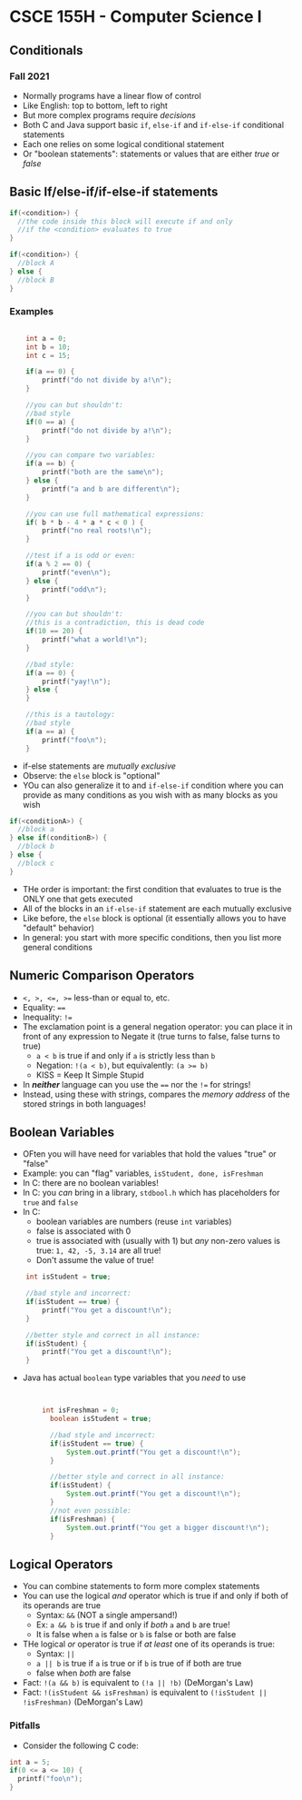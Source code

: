
# CSCE 155H - Computer Science I
## Conditionals
### Fall 2021

* Normally programs have a linear flow of control
* Like English: top to bottom, left to right
* But more complex programs require *decisions*
* Both C and Java support basic `if`, `else-if` and `if-else-if` conditional statements
* Each one relies on some logical conditional statement
* Or "boolean statements": statements or values that are either *true* or *false*

## Basic If/else-if/if-else-if statements

```c
if(<condition>) {
  //the code inside this block will execute if and only
  //if the <condition> evaluates to true
}

if(<condition>) {
  //block A
} else {
  //block B
}

```

### Examples

```c

    int a = 0;
    int b = 10;
    int c = 15;

    if(a == 0) {
        printf("do not divide by a!\n");
    }

    //you can but shouldn't:
    //bad style
    if(0 == a) {
        printf("do not divide by a!\n");
    }

    //you can compare two variables:
    if(a == b) {
        printf("both are the same\n");
    } else {
        printf("a and b are different\n");
    }

    //you can use full mathematical expressions:
    if( b * b - 4 * a * c < 0 ) {
        printf("no real roots!\n");
    }

    //test if a is odd or even:
    if(a % 2 == 0) {
        printf("even\n");
    } else {
        printf("odd\n");
    }

    //you can but shouldn't:
    //this is a contradiction, this is dead code
    if(10 == 20) {
        printf("what a world!\n");
    }

    //bad style:
    if(a == 0) {
        printf("yay!\n");
    } else {
    }

    //this is a tautology:
    //bad style
    if(a == a) {
        printf("foo\n");
    }
```


* if-else statements are *mutually exclusive*
* Observe: the `else` block is "optional"
* YOu can also generalize it to and `if-else-if` condition where you can provide as many conditions as you wish with as many blocks as you wish

```c
if(<conditionA>) {
  //block a
} else if(conditionB>) {
  //block b
} else {
  //block c
}

```

* THe order is important: the first condition that evaluates to true is the ONLY one that gets executed
* All of the blocks in an `if-else-if` statement are each mutually exclusive
* Like before, the `else` block is optional (it essentially allows you to have "default" behavior)
* In general: you start with more specific conditions, then you list more general conditions

## Numeric Comparison Operators

* `<, >, <=, >=` less-than or equal to, etc.
* Equality: `==`
* Inequality: `!=`
* The exclamation point is a general negation operator: you can place it in front of any expression to Negate it (true turns to false, false turns to true)
  * `a < b` is true if and only if `a` is strictly less than `b`
  * Negation: `!(a < b)`, but equivalently: `(a >= b)`
  * KISS = Keep It Simple Stupid
* In ***neither*** language can you use the `==` nor the `!=` for strings!
* Instead, using these with strings, compares the *memory address* of the stored strings in both languages!

## Boolean Variables

* OFten you will have need for variables that hold the values "true" or "false"
* Example: you can "flag" variables, `isStudent, done, isFreshman`
* In C: there are no boolean variables!
* In C: you *can* bring in a library, `stdbool.h` which has placeholders for `true` and `false`
* In C:
  * boolean variables are numbers (reuse `int` variables)
  * false is associated with 0
  * true is associated with (usually with 1) but *any* non-zero values is true: `1, 42, -5, 3.14` are all true!
  * Don't assume the value of true!

```c  
    int isStudent = true;

    //bad style and incorrect:
    if(isStudent == true) {
        printf("You get a discount!\n");
    }

    //better style and correct in all instance:
    if(isStudent) {
        printf("You get a discount!\n");
    }
```

* Java has actual `boolean` type variables that you *need* to use

```java


		int isFreshman = 0;
		  boolean isStudent = true;

		  //bad style and incorrect:
		  if(isStudent == true) {
		      System.out.printf("You get a discount!\n");
		  }

		  //better style and correct in all instance:
		  if(isStudent) {
			  System.out.printf("You get a discount!\n");
		  }
		  //not even possible:
		  if(isFreshman) {
			  System.out.printf("You get a bigger discount!\n");
		  }

```

## Logical Operators

* You can combine statements to form more complex statements
* You can use the logical *and* operator which is true if and only if both of its operands are true
  * Syntax: `&&` (NOT a single ampersand!)
  * Ex: `a && b` is true if and only if *both* `a` and `b` are true!
  * It is false when `a` is false or `b` is false or both are false
* THe logical *or* operator is true if *at least* one of its operands is true:
  * Syntax: `||`
  * `a || b` is true if `a` is true or if `b` is true of if both are true
  * false when *both* are false
* Fact: `!(a && b)` is equivalent to `(!a || !b)` (DeMorgan's Law)
* Fact: `!(isStudent && isFreshman)` is equivalent to `(!isStudent || !isFreshman)` (DeMorgan's Law)

### Pitfalls

* Consider the following C code:

```c
int a = 5;
if(0 <= a <= 10) {
  printf("foo\n");
}
```


```text


```
